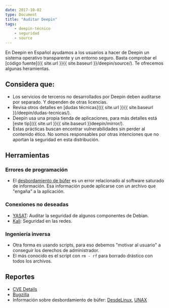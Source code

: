 ```yaml
---
date: 2017-10-02
type: Document
title: "Auditar Deepin"
tags:
    - deepin-técnico
    - seguridad
    - source
---
```


En Deepin en Español ayudamos a los usuarios a hacer de Deepin un sistema operativo transparente y un entorno seguro. Basta comprobar el [código fuente]({{ site.url }}{{ site.baseurl }}/deepin/source/). Te ofrecemos algunas heramientas.

## Considera que:
* Los servicios de terceros no desarrollados por Deepin deben auditarse por separado. Y dependen de otras licencias.
* Revisa otros detalles en [dudas técnicas]({{ site.url }}{{ site.baseurl }}/deepin/dudas-tecnicas/).
* Deepin usa una propia tienda de aplicaciones, para más detalles está [este tip]({{ site.url }}{{ site.baseurl }}deepin/mirror/).
* Estas prácticas buscan encontrar vulnerabilidades sin perder al contenido ético. No somos responsables por otras intenciones que no aportan la seguridad en esta distribución.

## Herramientas
### Errores de programación
* El [desbordamiento de búfer](https://es.wikipedia.org/wiki/Desbordamiento_de_b%C3%BAfer) es un error relacionado al software saturado de información. Esa información puede aplicarse con un archivo que "engaña" a la aplicación.

### Conexiones no deseadas
* [YASAT](https://github.com/montjoie/yasat): Auditar la seguridad de algunos componentes de Debian.
* [Kali](https://www.kali.org/): Seguridad en las redes.

### Ingeniería inversa
* Otra forma es usando scripts, para eso debemos "motivar al usuario" a conseguir los derechos de administrador.
* El más conocido es el script con `rm - rf` para borrado drástico con todos los archivos.

## Reportes
* [CVE Details](http://www.cvedetails.com/vulnerability-list/vendor_id-16338/Deepin.html)
* [Bugzilla](https://bugzilla.deepin.io/)
* Información sobre desbordamiento de búfer:  [DesdeLinux](https://blog.desdelinux.net/vistazo-la-explotacion-vulnerabilidades/#Punteros), [UNAX](https://revista.seguridad.unam.mx/numero23/uno-de-los-cl-sicos-buffer-overflow)
